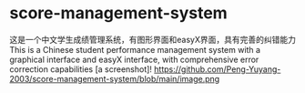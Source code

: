 # score-management-system
这是一个中文学生成绩管理系统，有图形界面和easyX界面，具有完善的纠错能力
This is a Chinese student performance management system with a graphical interface and easyX interface, with comprehensive error correction capabilities
[a screenshot]!
https://github.com/Peng-Yuyang-2003/score-management-system/blob/main/image.png
